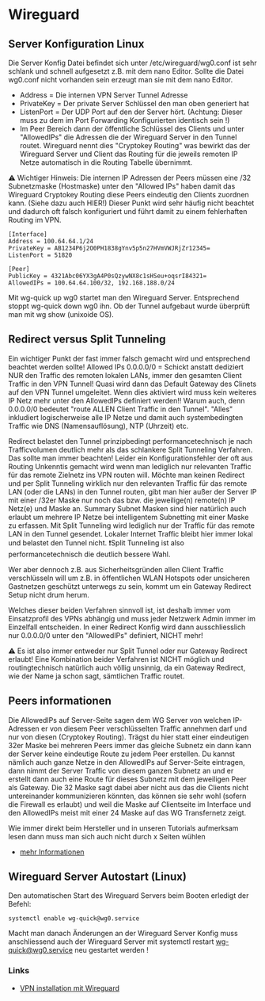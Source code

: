 # Wireguard

## Server Konfiguration Linux

Die Server Konfig Datei befindet sich unter /etc/wireguard/wg0.conf ist sehr schlank und schnell aufgesetzt z.B. mit dem nano Editor. Sollte die Datei wg0.conf nicht vorhanden sein erzeugt man sie mit dem nano Editor.

+ Address = Die internen VPN Server Tunnel Adresse
+ PrivateKey = Der private Server Schlüssel den man oben generiert hat
+   ListenPort = Der UDP Port auf den der Server hört. (Achtung: Dieser muss zu dem im Port Forwarding Konfigurierten identisch sein !)
+   Im Peer Bereich dann der öffentliche Schlüssel des Clients und unter "AllowedIPs" die Adressen die der Wireguard Server in den Tunnel routet. Wireguard nennt dies "Cryptokey Routing" was bewirkt das der Wireguard Server und Client das Routing für die jeweils remoten IP Netze automatisch in die Routing Tabelle übernimmt.

⚠️ Wichtiger Hinweis: Die internen IP Adressen der Peers müssen eine /32 Subnetzmaske (Hostmaske) unter den "Allowed IPs" haben damit das Wireguard Cryptokey Routing diese Peers eindeutig den Clients zuordnen kann. (Siehe dazu auch HIER!)
Dieser Punkt wird sehr häufig nicht beachtet und dadurch oft falsch konfiguriert und führt damit zu einem fehlerhaften Routing im VPN.
```
[Interface]
Address = 100.64.64.1/24
PrivateKey = AB1234P6j2O0PH1838gYnv5p5n27HVmVWJRjZr12345=
ListenPort = 51820

[Peer]
PublicKey = 4321Abc06YX3gA4P0sQzywNX8c1sHSeu+oqsrI84321=
AllowedIPs = 100.64.64.100/32, 192.168.188.0/24 
```

Mit wg-quick up wg0 startet man den Wireguard Server. Entsprechend stoppt wg-quick down wg0 ihn.
Ob der Tunnel aufgebaut wurde überprüft man mit wg show (unixoide OS).

## Redirect versus Split Tunneling

Ein wichtiger Punkt der fast immer falsch gemacht wird und entsprechend beachtet werden sollte!
Allowed IPs 0.0.0.0/0 = Schickt anstatt dediziert NUR den Traffic des remoten lokalen LANs, immer den gesamten Client Traffic in den VPN Tunnel! Quasi wird dann das Default Gateway des Clinets auf den VPN Tunnel umgeleitet.
Wenn dies aktiviert wird muss kein weiteres IP Netz mehr unter den AllowedIPs definiert werden!!
Warum auch, denn 0.0.0.0/0 bedeutet "route ALLEN Client Traffic in den Tunnel". "Alles" inkludiert logischerweise alle IP Netze und damit auch systembedingten Traffic wie DNS (Namensauflösung), NTP (Uhrzeit) etc.

Redirect belastet den Tunnel prinzipbedingt performancetechnisch je nach Trafficvolumen deutlich mehr als das schlankere Split Tunneling Verfahren. Das sollte man immer beachten!
Leider ein Konfigurationsfehler der oft aus Routing Unkenntis gemacht wird wenn man lediglich nur relevanten Traffic für das remote Zielnetz ins VPN routen will.
Möchte man keinen Redirect und per Split Tunneling wirklich nur den relevanten Traffic für das remote LAN (oder die LANs) in den Tunnel routen, gibt man hier außer der Server IP mit einer /32er Maske nur noch das bzw. die jeweilige(n) remote(n) IP Netz(e) und Maske an. Summary Subnet Masken sind hier natürlich auch erlaubt um mehrere IP Netze bei intelligentem Subnetting mit einer Maske zu erfassen.
Mit Split Tunneling wird lediglich nur der Traffic für das remote LAN in den Tunnel gesendet. Lokaler Internet Traffic bleibt hier immer lokal und belastet den Tunnel nicht.
❗️Split Tunneling ist also performancetechnisch die deutlich bessere Wahl.

Wer aber dennoch z.B. aus Sicherheitsgründen allen Client Traffic verschlüsseln will um z.B. in öffentlichen WLAN Hotspots oder unsicheren Gastnetzen geschützt unterwegs zu sein, kommt um ein Gateway Redirect Setup nicht drum herum.

Welches dieser beiden Verfahren sinnvoll ist, ist deshalb immer vom Einsatzprofil des VPNs abhängig und muss jeder Netzwerk Admin immer im Einzelfall entscheiden.
In einer Redirect Konfig wird dann ausschliesslich nur 0.0.0.0/0 unter den "AllowedIPs" definiert, NICHT mehr!

⚠️ Es ist also immer entweder nur Split Tunnel oder nur Gateway Redirect erlaubt!
Eine Kombination beider Verfahren ist NICHT möglich und routingtechnisch natürlich auch völlig unsinnig, da ein Gateway Redirect, wie der Name ja schon sagt, sämtlichen Traffic routet.

## Peers informationen
Die AllowedIPs auf Server-Seite sagen dem WG Server von welchen IP-Adressen er von diesem Peer verschlüsselten Traffic annehmen darf und nur von diesen (Cryptokey Routing). Trägst du hier statt einer eindeutigen 32er Maske bei mehreren Peers immer das gleiche Subnetz ein dann kann der Server keine eindeutige Route zu jedem Peer erstellen.
Du kannst nämlich auch ganze Netze in den AllowedIPs auf Server-Seite eintragen, dann nimmt der Server Traffic von diesem ganzen Subnetz an und er erstellt dann auch eine Route für dieses Subnetz mit dem jeweiligen Peer als Gateway.
Die 32 Maske sagt dabei aber nicht aus das die Clients nicht untereinander kommunizieren könnten, das können sie sehr wohl (sofern die Firewall es erlaubt) und weil die Maske auf Clientseite im Interface und den AllowedIPs meist mit einer 24 Maske auf das WG Transfernetz zeigt.

Wie immer direkt beim Hersteller und in unseren Tutorials aufmerksam lesen dann muss man sich auch nicht durch x Seiten wühlen

+ [mehr Informationen](https://www.wireguard.com/#:~:text=At%20the%20heart%20of%20WireGuard,peer%20has%20a%20public%20key)

## Wireguard Server Autostart (Linux)
Den automatischen Start des Wireguard Servers beim Booten erledigt der Befehl:
```
systemctl enable wg-quick@wg0.service
```
Macht man danach Änderungen an der Wireguard Server Konfig muss anschliessend auch der Wireguard Server mit systemctl restart wg-quick@wg0.service neu gestartet werden !

### Links
+ [VPN installation mit Wireguard](https://administrator.de/tutorial/merkzettel-vpn-installation-mit-wireguard-660620.html)
